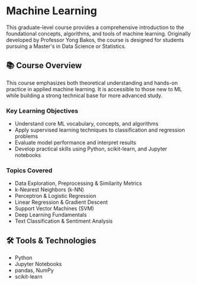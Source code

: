 # Machine Learning

This graduate-level course provides a comprehensive introduction to the foundational concepts, algorithms, and tools of machine learning. Originally developed by Professor Yong Bakos, the course is designed for students pursuing a Master's in Data Science or Statistics.

## 📚 Course Overview

This course emphasizes both theoretical understanding and hands-on practice in applied machine learning. It is accessible to those new to ML while building a strong technical base for more advanced study.

### Key Learning Objectives
- Understand core ML vocabulary, concepts, and algorithms
- Apply supervised learning techniques to classification and regression problems
- Evaluate model performance and interpret results
- Develop practical skills using Python, scikit-learn, and Jupyter notebooks

### Topics Covered
- Data Exploration, Preprocessing & Similarity Metrics  
- k-Nearest Neighbors (k-NN)  
- Perceptron & Logistic Regression  
- Linear Regression & Gradient Descent  
- Support Vector Machines (SVM)  
- Deep Learning Fundamentals  
- Text Classification & Sentiment Analysis

## 🛠️ Tools & Technologies
- Python
- Jupyter Notebooks
- pandas, NumPy
- scikit-learn

